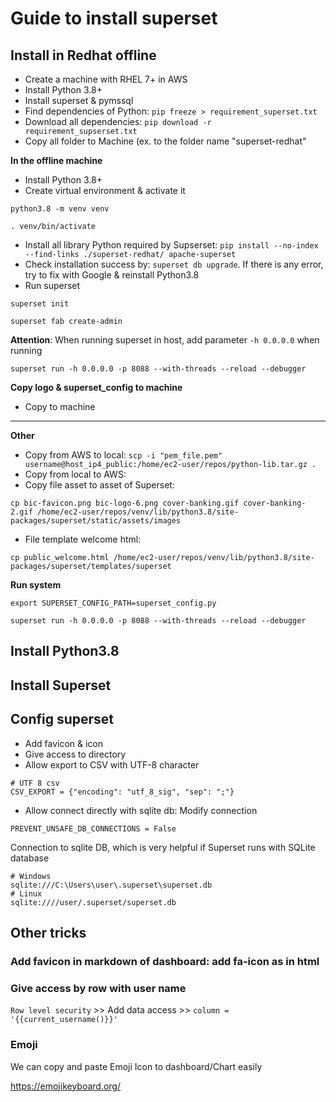 # Guide to install superset

## Install in Redhat offline

- Create a machine with RHEL 7+ in AWS
- Install Python 3.8+
- Install superset & pymssql
- Find dependencies of Python: `pip freeze > requirement_superset.txt`
- Download all dependencies: `pip download -r requirement_supserset.txt`
- Copy all folder to Machine (ex. to the folder name "superset-redhat"

**In the offline machine**

- Install Python 3.8+
- Create virtual environment & activate it

`python3.8 -m venv venv`

`. venv/bin/activate`

- Install all library Python required by Supserset: `pip install --no-index --find-links ./superset-redhat/ apache-superset`
- Check installation success by: `superset db upgrade`. If there is any error, try to fix with Google & reinstall Python3.8
- Run superset

`superset init`

`superset fab create-admin`

**Attention**: When running superset in host, add parameter `-h 0.0.0.0` when running

`superset run -h 0.0.0.0 -p 8088 --with-threads --reload --debugger`

**Copy logo & superset_config to machine**

- Copy to machine

---

**Other**

- Copy from AWS to local: `scp -i "pem_file.pem" username@host_ip4_public:/home/ec2-user/repos/python-lib.tar.gz .`
- Copy from local to AWS: 
- Copy file asset to asset of Superset:

`cp bic-favicon.png bic-logo-6.png cover-banking.gif cover-banking-2.gif /home/ec2-user/repos/venv/lib/python3.8/site-packages/superset/static/assets/images`

- File template welcome html:

`cp public_welcome.html /home/ec2-user/repos/venv/lib/python3.8/site-packages/superset/templates/superset`

**Run system**

`export SUPERSET_CONFIG_PATH=superset_config.py`

`superset run -h 0.0.0.0 -p 8088 --with-threads --reload --debugger`

## Install Python3.8

## Install Superset

## Config superset

- Add favicon & icon
- Give access to directory
- Allow export to CSV with UTF-8 character

```
# UTF 8 csv
CSV_EXPORT = {"encoding": "utf_8_sig", "sep": ";"}
```

- Allow connect directly with sqlite db: Modify connection

```
PREVENT_UNSAFE_DB_CONNECTIONS = False
```

Connection to sqlite DB, which is very helpful if Superset runs with SQLite database

```
# Windows
sqlite:///C:\Users\user\.superset\superset.db
# Linux
sqlite:////user/.superset/superset.db
```


## Other tricks

### Add favicon in markdown of dashboard: add fa-icon as in html
### Give access by row with user name 

`Row level security` >> Add data access >> `column = '{{current_username()}}'`

### Emoji

We can copy and paste Emoji Icon to dashboard/Chart easily

https://emojikeyboard.org/


